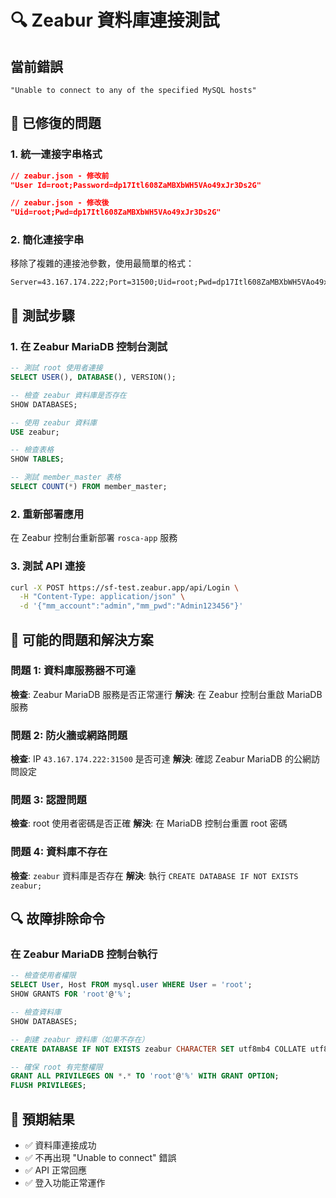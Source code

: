 # 🔍 Zeabur 資料庫連接測試

## 當前錯誤
`"Unable to connect to any of the specified MySQL hosts"`

## 🔧 已修復的問題

### 1. 統一連接字串格式
```json
// zeabur.json - 修改前
"User Id=root;Password=dp17Itl608ZaMBXbWH5VAo49xJr3Ds2G"

// zeabur.json - 修改後
"Uid=root;Pwd=dp17Itl608ZaMBXbWH5VAo49xJr3Ds2G"
```

### 2. 簡化連接字串
移除了複雜的連接池參數，使用最簡單的格式：
```
Server=43.167.174.222;Port=31500;Uid=root;Pwd=dp17Itl608ZaMBXbWH5VAo49xJr3Ds2G;Database=zeabur;CharSet=utf8mb4;
```

## 🧪 測試步驟

### 1. 在 Zeabur MariaDB 控制台測試
```sql
-- 測試 root 使用者連接
SELECT USER(), DATABASE(), VERSION();

-- 檢查 zeabur 資料庫是否存在
SHOW DATABASES;

-- 使用 zeabur 資料庫
USE zeabur;

-- 檢查表格
SHOW TABLES;

-- 測試 member_master 表格
SELECT COUNT(*) FROM member_master;
```

### 2. 重新部署應用
在 Zeabur 控制台重新部署 `rosca-app` 服務

### 3. 測試 API 連接
```bash
curl -X POST https://sf-test.zeabur.app/api/Login \
  -H "Content-Type: application/json" \
  -d '{"mm_account":"admin","mm_pwd":"Admin123456"}'
```

## 🎯 可能的問題和解決方案

### 問題 1: 資料庫服務器不可達
**檢查**: Zeabur MariaDB 服務是否正常運行
**解決**: 在 Zeabur 控制台重啟 MariaDB 服務

### 問題 2: 防火牆或網路問題
**檢查**: IP `43.167.174.222:31500` 是否可達
**解決**: 確認 Zeabur MariaDB 的公網訪問設定

### 問題 3: 認證問題
**檢查**: root 使用者密碼是否正確
**解決**: 在 MariaDB 控制台重置 root 密碼

### 問題 4: 資料庫不存在
**檢查**: `zeabur` 資料庫是否存在
**解決**: 執行 `CREATE DATABASE IF NOT EXISTS zeabur;`

## 🔍 故障排除命令

### 在 Zeabur MariaDB 控制台執行
```sql
-- 檢查使用者權限
SELECT User, Host FROM mysql.user WHERE User = 'root';
SHOW GRANTS FOR 'root'@'%';

-- 檢查資料庫
SHOW DATABASES;

-- 創建 zeabur 資料庫（如果不存在）
CREATE DATABASE IF NOT EXISTS zeabur CHARACTER SET utf8mb4 COLLATE utf8mb4_general_ci;

-- 確保 root 有完整權限
GRANT ALL PRIVILEGES ON *.* TO 'root'@'%' WITH GRANT OPTION;
FLUSH PRIVILEGES;
```

## 📝 預期結果
- ✅ 資料庫連接成功
- ✅ 不再出現 "Unable to connect" 錯誤
- ✅ API 正常回應
- ✅ 登入功能正常運作